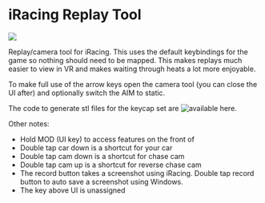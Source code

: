 # iRacing Replay Tool

![](https://imgur.com/0948eBGh.jpg)

Replay/camera tool for iRacing.  This uses the default keybindings for the game so nothing should need to be mapped.  This makes replays much easier to view in VR and makes waiting through heats a lot more enjoyable.

To make full use of the arrow keys open the camera tool (you can close the UI after) and optionally switch the AIM to static.

The code to generate stl files for the keycap set are ![available here.](https://github.com/AaronVerDow/KeyV2/blob/numpad/src/layouts/numpad/iracing.scad)

Other notes:
* Hold MOD (UI key) to access features on the front of 
* Double tap car down is a shortcut for your car
* Double tap cam down is a shortcut for chase cam
* Double tap cam up is a shortcut for reverse chase cam
* The record button takes a screenshot using iRacing.  Double tap record button to auto save a screenshot using Windows.
* The key above UI is unassigned  
